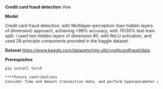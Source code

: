 **Credit card fraud detection**
Vew

**Model**

Credit card fraud detection, with Multilayer-perceptron (two hidden layers of dimension) approach, achieving >99% accuracy, with 70/30% test-train split. I used two hidden layers of dimension 80, with ReLU activation, and used 28 principle components provided in the kaggle dataset. 

**Dataset**
https://www.kaggle.com/datasets/mlg-ulb/creditcardfraud/data. 

**Prerequisites**
```bash
pip install torch

****Future contributions
Consider Time and Amount transaction data, and perform hyperparameter grid-search (hidden layer size, network depth, batch size).
